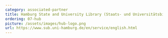 ```yaml
---
category: associated-partner
title: Hamburg State and University Library (Staats- und Universitätsbibliothek Hamburg, HUB)
ordering: 07-hub
picture: /assets/images/hub-logo.png
url: https://www.sub.uni-hamburg.de/en/service/english.html
---
```



